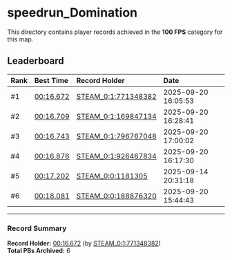 # speedrun_Domination

This directory contains player records achieved in the **100 FPS** category for this map.

## Leaderboard

| Rank | Best Time | Record Holder | Date                |
| :--- | :-------- | :------------ | :------------------ |
| #1   | [00:16.672](./00016672_STEAM_0_1_771348382_20250920-160553.zip) | [STEAM_0:1:771348382](https://speedrun16.com/profile/STEAM_0:1:771348382)   | 2025-09-20 16:05:53 |
| #2   | [00:16.709](./00016709_STEAM_0_1_169847134_20250920-162841.zip) | [STEAM_0:1:169847134](https://speedrun16.com/profile/STEAM_0:1:169847134)   | 2025-09-20 16:28:41 |
| #3   | [00:16.743](./00016743_STEAM_0_1_796767048_20250920-170002.zip) | [STEAM_0:1:796767048](https://speedrun16.com/profile/STEAM_0:1:796767048)   | 2025-09-20 17:00:02 |
| #4   | [00:16.876](./00016876_STEAM_0_1_926467834_20250920-161730.zip) | [STEAM_0:1:926467834](https://speedrun16.com/profile/STEAM_0:1:926467834)   | 2025-09-20 16:17:30 |
| #5   | [00:17.202](./00017202_STEAM_0_0_1181305_20250914-203118.zip) | [STEAM_0:0:1181305](https://speedrun16.com/profile/STEAM_0:0:1181305)   | 2025-09-14 20:31:18 |
| #6   | [00:18.081](./00018081_STEAM_0_0_188876320_20250920-154443.zip) | [STEAM_0:0:188876320](https://speedrun16.com/profile/STEAM_0:0:188876320)   | 2025-09-20 15:44:43 |

---

### Record Summary
**Record Holder:** [00:16.672](./00016672_STEAM_0_1_771348382_20250920-160553.zip) (by [STEAM_0:1:771348382](https://speedrun16.com/profile/STEAM_0:1:771348382))  
**Total PBs Archived:** 6